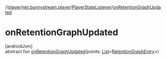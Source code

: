 //[player](../../../index.md)/[net.bunnystream.player](../index.md)/[PlayerStateListener](index.md)/[onRetentionGraphUpdated](on-retention-graph-updated.md)

# onRetentionGraphUpdated

[androidJvm]\
abstract fun [onRetentionGraphUpdated](on-retention-graph-updated.md)(points: [List](https://kotlinlang.org/api/latest/jvm/stdlib/kotlin-stdlib/kotlin.collections/-list/index.html)&lt;[RetentionGraphEntry](../../net.bunnystream.player.model/-retention-graph-entry/index.md)&gt;)
